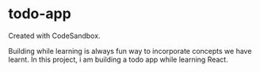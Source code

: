 # todo-app
Created with CodeSandbox.

Building while learning is always fun way to incorporate concepts we have learnt. In this project, i am building a todo app while learning React.
